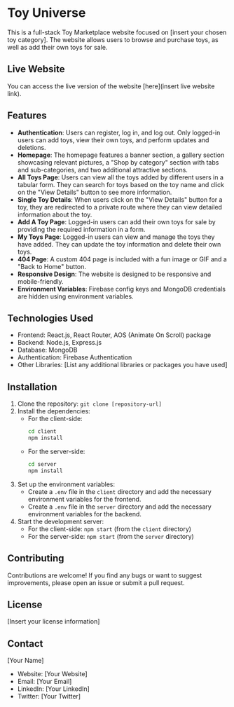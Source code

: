 # Toy Universe

This is a full-stack Toy Marketplace website focused on [insert your chosen toy category]. The website allows users to browse and purchase toys, as well as add their own toys for sale.

## Live Website

You can access the live version of the website [here](insert live website link).

## Features

- **Authentication**: Users can register, log in, and log out. Only logged-in users can add toys, view their own toys, and perform updates and deletions.
- **Homepage**: The homepage features a banner section, a gallery section showcasing relevant pictures, a "Shop by category" section with tabs and sub-categories, and two additional attractive sections.
- **All Toys Page**: Users can view all the toys added by different users in a tabular form. They can search for toys based on the toy name and click on the "View Details" button to see more information.
- **Single Toy Details**: When users click on the "View Details" button for a toy, they are redirected to a private route where they can view detailed information about the toy.
- **Add A Toy Page**: Logged-in users can add their own toys for sale by providing the required information in a form.
- **My Toys Page**: Logged-in users can view and manage the toys they have added. They can update the toy information and delete their own toys.
- **404 Page**: A custom 404 page is included with a fun image or GIF and a "Back to Home" button.
- **Responsive Design**: The website is designed to be responsive and mobile-friendly.
- **Environment Variables**: Firebase config keys and MongoDB credentials are hidden using environment variables.

## Technologies Used

- Frontend: React.js, React Router, AOS (Animate On Scroll) package
- Backend: Node.js, Express.js
- Database: MongoDB
- Authentication: Firebase Authentication
- Other Libraries: [List any additional libraries or packages you have used]

## Installation

1. Clone the repository: `git clone [repository-url]`
2. Install the dependencies:
   - For the client-side:
     ```bash
     cd client
     npm install
     ```
   - For the server-side:
     ```bash
     cd server
     npm install
     ```
3. Set up the environment variables:
   - Create a `.env` file in the `client` directory and add the necessary environment variables for the frontend.
   - Create a `.env` file in the `server` directory and add the necessary environment variables for the backend.
4. Start the development server:
   - For the client-side: `npm start` (from the `client` directory)
   - For the server-side: `npm start` (from the `server` directory)

## Contributing

Contributions are welcome! If you find any bugs or want to suggest improvements, please open an issue or submit a pull request.

## License

[Insert your license information]

## Contact

[Your Name]
- Website: [Your Website]
- Email: [Your Email]
- LinkedIn: [Your LinkedIn]
- Twitter: [Your Twitter]